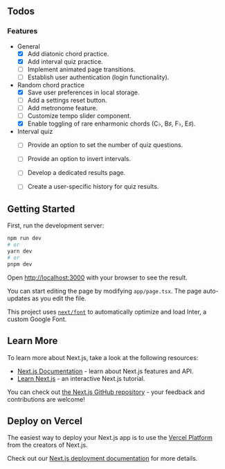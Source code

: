## Todos
### Features
- General
  - [x] Add diatonic chord practice.
  - [x] Add interval quiz practice.
  - [ ] Implement animated page transitions.
  - [ ] Establish user authentication (login functionality).
- Random chord practice
  - [x] Save user preferences in local storage.
  - [ ] Add a settings reset button.
  - [ ] Add metronome feature.
  - [ ] Customize tempo slider component.
  - [x] Enable toggling of rare enharmonic chords (C♭, B♯, F♭, E♯).
- Interval quiz
  - [ ] Provide an option to set the number of quiz questions.
  - [ ] Provide an option to invert intervals.
  - [ ] Develop a dedicated results page.
  - [ ] Create a user-specific history for quiz results.


## Getting Started

First, run the development server:

```bash
npm run dev
# or
yarn dev
# or
pnpm dev
```

Open [http://localhost:3000](http://localhost:3000) with your browser to see the result.

You can start editing the page by modifying `app/page.tsx`. The page auto-updates as you edit the file.

This project uses [`next/font`](https://nextjs.org/docs/basic-features/font-optimization) to automatically optimize and load Inter, a custom Google Font.

## Learn More

To learn more about Next.js, take a look at the following resources:

- [Next.js Documentation](https://nextjs.org/docs) - learn about Next.js features and API.
- [Learn Next.js](https://nextjs.org/learn) - an interactive Next.js tutorial.

You can check out [the Next.js GitHub repository](https://github.com/vercel/next.js/) - your feedback and contributions are welcome!

## Deploy on Vercel

The easiest way to deploy your Next.js app is to use the [Vercel Platform](https://vercel.com/new?utm_medium=default-template&filter=next.js&utm_source=create-next-app&utm_campaign=create-next-app-readme) from the creators of Next.js.

Check out our [Next.js deployment documentation](https://nextjs.org/docs/deployment) for more details.
